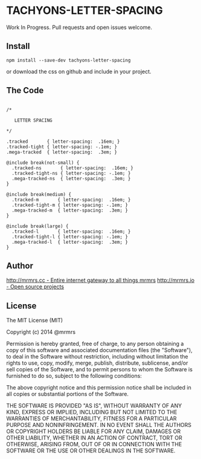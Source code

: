 # TACHYONS-LETTER-SPACING

Work In Progress. Pull requests and open issues welcome.

## Install
```
npm install --save-dev tachyons-letter-spacing
```
or download the css on github and include in your project.

## The Code
```

/*

   LETTER SPACING

*/

.tracked       { letter-spacing:  .16em; }
.tracked-tight { letter-spacing: -.1em; }
.mega-tracked  { letter-spacing:  .3em; }

@include break(not-small) {
  .tracked-ns       { letter-spacing:  .16em; }
  .tracked-tight-ns { letter-spacing: -.1em; }
  .mega-tracked-ns  { letter-spacing:  .3em; }
}

@include break(medium) {
  .tracked-m       { letter-spacing:  .16em; }
  .tracked-tight-m { letter-spacing: -.1em; }
  .mega-tracked-m  { letter-spacing:  .3em; }
}

@include break(large) {
  .tracked-l       { letter-spacing:  .16em; }
  .tracked-tight-l { letter-spacing: -.1em; }
  .mega-tracked-l  { letter-spacing:  .3em; }
}
```

## Author

[http://mrmrs.cc - Entire internet gateway to all things mrmrs](http://mrmrs.cc)
[http://mrmrs.io - Open source projects](http://mrmrs.io)

## License

The MIT License (MIT)

Copyright (c) 2014 @mrmrs

Permission is hereby granted, free of charge, to any person obtaining a copy
of this software and associated documentation files (the "Software"), to deal
in the Software without restriction, including without limitation the rights
to use, copy, modify, merge, publish, distribute, sublicense, and/or sell
copies of the Software, and to permit persons to whom the Software is
furnished to do so, subject to the following conditions:

The above copyright notice and this permission notice shall be included in
all copies or substantial portions of the Software.

THE SOFTWARE IS PROVIDED "AS IS", WITHOUT WARRANTY OF ANY KIND, EXPRESS OR
IMPLIED, INCLUDING BUT NOT LIMITED TO THE WARRANTIES OF MERCHANTABILITY,
FITNESS FOR A PARTICULAR PURPOSE AND NONINFRINGEMENT. IN NO EVENT SHALL THE
AUTHORS OR COPYRIGHT HOLDERS BE LIABLE FOR ANY CLAIM, DAMAGES OR OTHER
LIABILITY, WHETHER IN AN ACTION OF CONTRACT, TORT OR OTHERWISE, ARISING FROM,
OUT OF OR IN CONNECTION WITH THE SOFTWARE OR THE USE OR OTHER DEALINGS IN
THE SOFTWARE.

